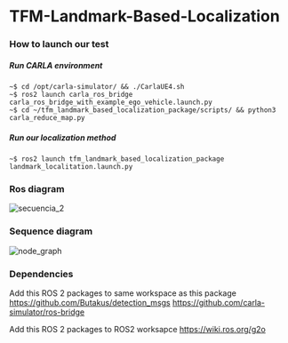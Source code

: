 # TFM-Landmark-Based-Localization

### How to launch our test

##### Run CARLA environment
```console
~$ cd /opt/carla-simulator/ && ./CarlaUE4.sh
~$ ros2 launch carla_ros_bridge carla_ros_bridge_with_example_ego_vehicle.launch.py
~$ cd ~/tfm_landmark_based_localization_package/scripts/ && python3 carla_reduce_map.py
```


##### Run our localization method
```console
~$ ros2 launch tfm_landmark_based_localization_package landmark_localitation.launch.py
```

### Ros diagram
![secuencia_2](https://github.com/davidst12/TFM-Landmark-Based-Localization/assets/118628096/f4298b41-e659-495d-8633-eefde5de4c7b)

### Sequence diagram
![node_graph](https://github.com/davidst12/TFM-Landmark-Based-Localization/assets/118628096/1af52464-bd71-4728-8c0b-1f3d1f627b57)

### Dependencies

Add this ROS 2 packages to same workspace as this package
https://github.com/Butakus/detection_msgs
https://github.com/carla-simulator/ros-bridge

Add this ROS 2 packages to ROS2 worksapce
https://wiki.ros.org/g2o
